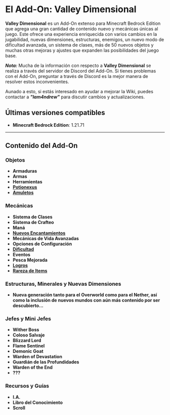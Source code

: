# El Add-On: Valley Dimensional

**Valley Dimensional** es un Add-On extenso para Minecraft Bedrock Edition que agrega una gran cantidad de contenido nuevo y mecánicas únicas al juego. Este ofrece una experiencia enriquecida con varios cambios en la jugabilidad, nuevas dimensiones, estructuras, enemigos, un nuevo modo de dificultad avanzada, un sistema de clases, más de 50 nuevos objetos y muchas otras mejoras y ajustes que expanden las posibilidades del juego base.

***Nota:*** Mucha de la información con respecto a **Valley Dimensional** se realiza a través del servidor de Discord del Add-On. Si tienes problemas con el Add-On, preguntar a través de Discord es la mejor manera de resolver estos inconvenientes.

Aunado a esto, si estás interesado en ayudar a mejorar la Wiki, puedes contactar a ***"Iam4ndrew"*** para discutir cambios y actualizaciones.

## Últimas versiones compatibles

- **Minecraft Bedrock Edition**: 1.21.71

---

## Contenido del Add-On

### Objetos

- **Armaduras**
- **Armas**
- **Herramientas**
- [**Potionexus**](https://github.com/MiguelVeraXd/Valley-Dimensional-Wiki/blob/main/Main/Wiki/potionexus.md)
- [**Amuletos**](https://github.com/MiguelVeraXd/Valley-Dimensional-Wiki/blob/main/Main/Wiki/amuletos.md)

### Mecánicas

- **Sistema de Clases**
- **Sistema de Crafteo**
- **Maná**
- [**Nuevos Encantamientos**](https://github.com/MiguelVeraXd/Valley-Dimensional-Wiki/blob/main/Main/Wiki/encartamiento.md)
- **Mecánicas de Vida Avanzadas**
- **Opciones de Configuración**
- [**Dificultad**](https://github.com/MiguelVeraXd/Valley-Dimensional-Wiki/blob/main/Main/Wiki/dificultad.md)
- **Eventos**
- **Pesca Mejorada**
- [**Logros**](https://github.com/MiguelVeraXd/Valley-Dimensional-Wiki/blob/main/Main/Wiki/logros.md)
- [**Rareza de Items**](https://github.com/MiguelVeraXd/Valley-Dimensional-Wiki/blob/main/Main/Wiki/rareza%20de%20item.md)

### Estructuras, Minerales y Nuevas Dimensiones

- **Nueva generación tanto para el Overworld como para el Nether, así como la inclusión de nuevos mundos con aún más contenido por ser descubierto...**

### Jefes y Mini Jefes

- **Wither Boss**
- **Coloso Salvaje**
- **Blizzard Lord**
- **Flame Sentinel**
- **Demonic Goat**
- **Warden of Devastation**
- **Guardián de las Profundidades**
- **Warden of the End**
- **???**

### Recursos y Guías

- **I.A.**
- **Libro del Conocimiento**
- **Scroll**
